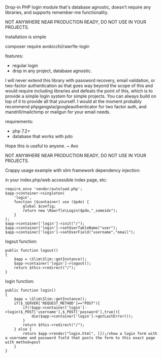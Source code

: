 Drop-in PHP login module that's database agnostic, doesn't require any libraries, and supports remember-me functionality. 

NOT ANYWHERE NEAR PRODUCTION READY, DO NOT USE IN YOUR PROJECTS.

Installation is simple

composer require avokicchi/rawrfle-login

features:
- regular login
- drop in any project, database agnostic.

I will never extend this library with password recovery, email validation, or two-factor authentication as that goes way beyond the scope of this and would require including libraries and defeats the point of this, which is to provide a simple login system for simple projects. You can always build on top of it to provide all that yourself. I would at the moment probably recommend phpgangsta/googleauthenticator for two factor auth, and mandrill/mailchimp or mailgun for your email needs.

requirements:
- php 7.2+
- database that works with pdo

Hope this is useful to anyone. ~ Avo

NOT ANYWHERE NEAR PRODUCTION READY, DO NOT USE IN YOUR PROJECTS.

Crappy usage example with slim framework dependency injection:

in your index.php/web accessible index page, etc:

	require_once 'vendor/autoload.php';
	$app->container->singleton(
	    'login',
	    function ($container) use ($pdo) {
	        global $config;
	        return new \Rawrfle\Login($pdo,"_someidx");
	    }
	);
	$app->container['login']->init("/");
	$app->container['login']->setUserTableName("user");
	$app->container['login']->setUserField("username","email");

logout function:

    public function logout()
    {
        $app = \Slim\Slim::getInstance();
        $app->container['login']->logout();
        return $this->redirect("/");
    }

login function:

    public function login()
    {     
        $app = \Slim\Slim::getInstance();
        if($_SERVER['REQUEST_METHOD']=="POST"){
            if(!$app->container['login']->login($_POST['username'],$_POST['password'],true)){
                die($app->container['login']->getLastError());
            }
            return $this->redirect("/");
        } else {
            return $app->render("login.html", []);/show a login form with a username and password field that posts the form to this exact page with method=post
        }
    }